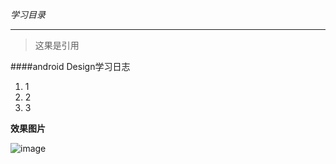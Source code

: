*学习目录*
***
> 这果是引用

####android Design学习日志
1. 1
2. 2
3. 3

**效果图片**

![image](https://github.com/BraveAction/MaterialDesign_learning/raw/master/app/screenshot1.png)
